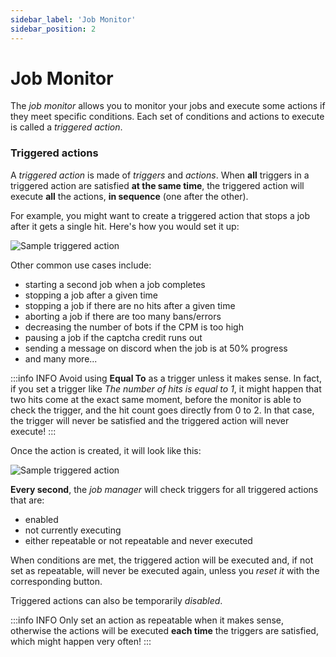```yaml
---
sidebar_label: 'Job Monitor'
sidebar_position: 2
---
```


# Job Monitor
The *job monitor* allows you to monitor your jobs and execute some actions if they meet specific conditions. Each set of conditions and actions to execute is called a *triggered action*.

### Triggered actions
A *triggered action* is made of *triggers* and *actions*. When **all** triggers in a triggered action are satisfied **at the same time**, the triggered action will execute **all** the actions, **in sequence** (one after the other).

For example, you might want to create a triggered action that stops a job after it gets a single hit. Here's how you would set it up:

![Sample triggered action](/img/jobs/create-triggered-action.png)

Other common use cases include:
- starting a second job when a job completes
- stopping a job after a given time
- stopping a job if there are no hits after a given time
- aborting a job if there are too many bans/errors
- decreasing the number of bots if the CPM is too high
- pausing a job if the captcha credit runs out
- sending a message on discord when the job is at 50% progress
- and many more...

:::info INFO
Avoid using **Equal To** as a trigger unless it makes sense. In fact, if you set a trigger like *The number of hits is equal to 1*, it might happen that two hits come at the exact same moment, before the monitor is able to check the trigger, and the hit count goes directly from 0 to 2. In that case, the trigger will never be satisfied and the triggered action will never execute!
:::

Once the action is created, it will look like this:

![Sample triggered action](/img/jobs/triggered-action.png)

**Every second**, the *job manager* will check triggers for all triggered actions that are:
- enabled
- not currently executing
- either repeatable or not repeatable and never executed

When conditions are met, the triggered action will be executed and, if not set as repeatable, will never be executed again, unless you *reset it* with the corresponding button.

Triggered actions can also be temporarily *disabled*.

:::info INFO
Only set an action as repeatable when it makes sense, otherwise the actions will be executed **each time** the triggers are satisfied, which might happen very often!
:::
